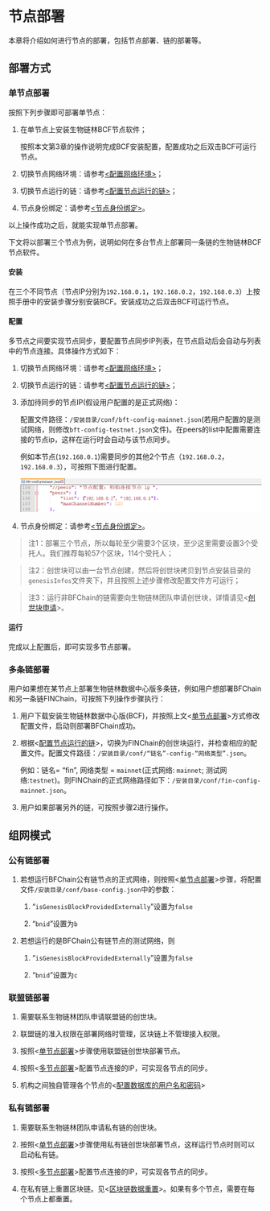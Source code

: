 # 节点部署

本章将介绍如何进行节点的部署，包括节点部署、链的部署等。

## 部署方式

### 单节点部署

按照下列步骤即可部署单节点：

1. 在单节点上安装生物链林BCF节点软件；
   
   按照本文第3章的操作说明完成BCF安装配置，配置成功之后双击BCF可运行节点。
   
2. 切换节点网络环境：请参考[\<配置网络环境\>](/guide/pc/windows/install.html#配置网络环境)；

3. 切换节点运行的链：请参考[\<配置节点运行的链\>](/guide/pc/windows/install.html#配置节点运行的链)；

4. 节点身份绑定：请参考[\<节点身份绑定\>](/guide/pc/windows/install.html#节点身份绑定)。

以上操作成功之后，就能实现单节点部署。

下文将以部署三个节点为例，说明如何在多台节点上部署同一条链的生物链林BCF节点软件。

#### 安装

在三个不同节点（节点IP分别为`192.168.0.1`，`192.168.0.2`，`192.168.0.3`）上按照手册中的安装步骤分别安装BCF。安装成功之后双击BCF可运行节点。

#### 配置

多节点之间要实现节点同步，要配置节点同步IP列表，在节点启动后会自动与列表中的节点连接。具体操作方式如下：

1. 切换节点网络环境：请参考[\<配置网络环境\>](/guide/pc/windows/install.html#配置网络环境)；

2. 切换节点运行的链：请参考[\<配置节点运行的链\>](/guide/pc/windows/install.html#配置节点运行的链)；

3. 添加待同步的节点IP(假设用户配置的是正式网络)：
   
   配置文件路径：`/安装目录/conf/bft-config-mainnet.json`(若用户配置的是测试网络，则修改`bft-config-testnet.json`文件)。在peers的list中配置需要连接的节点ip，这样在运行时会自动与该节点同步。
   
   例如本节点(`192.168.0.1`)需要同步的其他2个节点（`192.168.0.2`，`192.168.0.3`），可按照下图进行配置。
   
   ![](./media/b1a01d19c2df459055cbdffbb66e6df6.png)

4. 节点身份绑定：请参考[\<节点身份绑定\>](/guide/pc/windows/install.html#节点身份绑定)。

> 注1：部署三个节点，所以每轮至少需要3个区块，至少这里需要设置3个受托人。我们推荐每轮57个区块，114个受托人；

> 注2：创世块可以由一台节点创建，然后将创世块拷贝到节点安装目录的`genesisInfos`文件夹下，并且按照上述步骤修改配置文件方可运行；

> 注3：运行非BFChain的链需要向生物链林团队申请创世块，详情请见\<[创世块申请](/guide/pc/windows/install.html#创世块申请)\>。

#### 运行

完成以上配置后，即可实现多节点部署。

### 多条链部署

用户如果想在某节点上部署生物链林数据中心版多条链，例如用户想部署BFChain和另一条链FINChain，可按照下列操作步骤执行：

1. 用户下载安装生物链林数据中心版(BCF)，并按照上文\<[单节点部署](/guide/pc/windows/deploy.html#单节点部署)\>方式修改配置文件，启动则部署BFChain成功。

2. 根据\<[配置节点运行的链](/guide/pc/windows/install.html#配置节点运行的链)\>，切换为FINChain的创世块运行，并检查相应的配置文件。配置文件路径：`/安装目录/conf/“链名”-config-“网络类型”.json`。
   
   例如：链名= “fin”, 网络类型 = `mainnet`(正式网络: `mainnet`; 测试网络:`testnet`)。则FINChain的正式网络路径如下：`/安装目录/conf/fin-config-mainnet.json`。

3. 用户如果部署另外的链，可按照步骤2进行操作。

## 组网模式

### 公有链部署

1. 若想运行BFChain公有链节点的正式网络，则按照\<[单节点部署](/guide/pc/windows/deploy.html#单节点部署)\>步骤，将配置文件`/安装目录/conf/base-config.json`中的参数：
   
   1. “`isGenesisBlockProvidedExternally`”设置为`false`
   
   2. “`bnid`”设置为`b`

2. 若想运行的是BFChain公有链节点的测试网络，则
   
   1. “`isGenesisBlockProvidedExternally`”设置为`false`
   
   2. “`bnid`”设置为`c`

### 联盟链部署

1. 需要联系生物链林团队申请联盟链的创世块。

2. 联盟链的准入权限在部署网络时管理，区块链上不管理接入权限。

3. 按照\<[单节点部署](/guide/pc/windows/deploy.html#单节点部署)\>步骤使用联盟链创世块部署节点。

4. 按照\<[多节点部署](/guide/pc/windows/deploy.html#多节点部署)\>配置节点连接的IP，可实现各节点的同步。

5. 机构之间独自管理各个节点的\<[配置数据库的用户名和密码](/guide/pc/windows/install.html#配置数据库的用户名和密码)\>

### 私有链部署

1. 需要联系生物链林团队申请私有链的创世块。

2. 按照\<[单节点部署](/guide/pc/windows/deploy.html#单节点部署)\>步骤使用私有链创世块部署节点，这样运行节点时则可以启动私有链。

3. 按照\<[多节点部署](/guide/pc/windows/deploy.html#多节点部署)\>配置节点连接的IP，可实现各节点的同步。

4. 在私有链上重置区块链。见\<[区块链数据重置](/guide/pc/windows/faq.html#区块链数据重置)\>。如果有多个节点，需要在每个节点上都重置。



